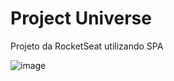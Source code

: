 # Project Universe 

Projeto da RocketSeat utilizando SPA

![image](https://github.com/user-attachments/assets/87989086-e0db-4198-9282-1e978e2cb76a)
